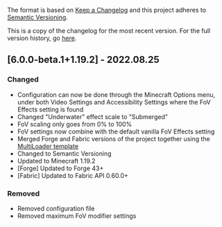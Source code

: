 The format is based on [Keep a Changelog](http://keepachangelog.com/en/1.0.0/) and this project adheres to [Semantic Versioning](http://semver.org/spec/v2.0.0.html).

This is a copy of the changelog for the most recent version. For the full version history, go [here](https://github.com/illusivesoulworks/customfov/blob/1.19.x/CHANGELOG.md).

## [6.0.0-beta.1+1.19.2] - 2022.08.25
### Changed
- Configuration can now be done through the Minecraft Options menu, under both Video Settings and Accessibility Settings
  where the FoV Effects setting is found
- Changed "Underwater" effect scale to "Submerged"
- FoV scaling only goes from 0% to 100%
- FoV settings now combine with the default vanilla FoV Effects setting
- Merged Forge and Fabric versions of the project together using the [MultiLoader template](https://github.com/jaredlll08/MultiLoader-Template)
- Changed to Semantic Versioning
- Updated to Minecraft 1.19.2
- [Forge] Updated to Forge 43+
- [Fabric] Updated to Fabric API 0.60.0+
### Removed
- Removed configuration file
- Removed maximum FoV modifier settings
